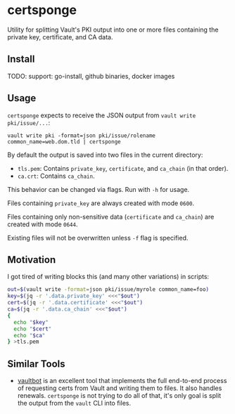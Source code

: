 # certsponge

Utility for splitting Vault's PKI output into one or more files containing the private key, certificate, and CA data.

## Install

TODO: support: go-install, github binaries, docker images

## Usage

`certsponge` expects to receive the JSON output from `vault write pki/issue/...`:

```console
vault write pki -format=json pki/issue/rolename common_name=web.dom.tld | certsponge
```

By default the output is saved into two files in the current directory:

- `tls.pem`: Contains `private_key`, `certificate`, and `ca_chain` (in that order).
- `ca.crt`: Contains `ca_chain`.

This behavior can be changed via flags. Run with `-h` for usage.


Files containing `private_key` are always created with mode `0600`.

Files containing only non-sensitive data (`certificate` and `ca_chain`) are created with mode `0644`.

Existing files will not be overwritten unless `-f` flag is specified.

## Motivation

I got tired of writing blocks this (and many other variations) in scripts:

```sh
out=$(vault write -format=json pki/issue/myrole common_name=foo)
key=$(jq -r '.data.private_key' <<<"$out")
cert=$(jq -r '.data.certificate' <<<"$out")
ca=$(jq -r '.data.ca_chain' <<<"$out")
{
  echo "$key"
  echo "$cert"
  echo "$ca"
} >tls.pem
```

## Similar Tools

- [vaultbot](https://gitlab.com/msvechla/vaultbot) is an excellent tool that implements the full
end-to-end process of requesting certs from Vault and writing them to files. It also handles
renewals. `certsponge` is not trying to do all of that, it's only goal is split the output
from the `vault` CLI into files.

